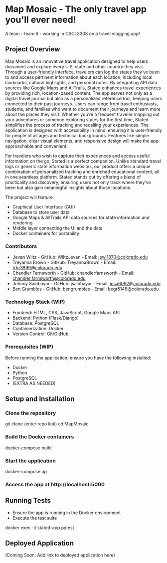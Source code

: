 # Map Mosaic - The only travel app you'll ever need!
A team - team 6 - working in CSCI 3308 on a travel vlogging app!

## Project Overview
Map Mosaic is an innovative travel application designed to help users document and explore every U.S. state and other country they visit. Through a user-friendly interface, travelers can log the states they’ve been to and access pertinent information about each location, including local landmarks, cultural highlights, and personal notes. By integrating API data sources like Google Maps and AllTrails, Stated enhances travel experiences by providing rich, location-based content. The app serves not only as a digital travel journal but also as a personalized reference tool, keeping users connected to their past journeys. Users can range from travel enthusiasts, students, and families who want to document their journeys and learn more about the places they visit. Whether you’re a frequent traveler mapping out your adventures or someone exploring states for the first time, Stated simplifies the process of tracking and recalling your experiences. The application is designed with accessibility in mind, ensuring it is user-friendly for people of all ages and technical backgrounds. Features like simple navigation, clear visual elements, and responsive design will make the app approachable and convenient.

For travelers who wish to capture their experiences and access useful information on the go, Stated is a perfect companion. Unlike standard travel logs or generic state information websites, our product offers a unique combination of personalized tracking and enriched educational content, all in one seamless platform. Stated stands out by offering a blend of practicality and discovery, ensuring users not only track where they’ve been but also gain meaningful insights about those locations.

The project will feature:
  - Graphical User Interface (GUI)
  - Database to store user data
  - Google Maps & AllTrails API data sources for state information and rendering
  - Middle layer connecting the UI and the data
  - Docker containers for portability


### Contributors

- Jevan Wiltz - GitHub: WiltzJevan - Email: jewi1870@colorado.edu
- Treyanna Brown - GitHub: TreyannaBrown - Email: trbr3899@colorado.edu
- Chandler Farnsworth - GitHub: chandlerfarnsworth - Email: chandler.farnsworth@colorado.edu
- Johnny Sainbayar - GitHub: jsainbayar - Email: josa6092@colorado.edu
- Ben Grumbles - GitHub: bengrumbles - Email: begr5146@colorado.edu

### Technology Stack (WIP)

  - Frontend: HTML, CSS, JavaScript, Google Maps API
  - Backend: Python (Flask/Django)
  - Database: PostgreSQL
  - Containerization: Docker
  - Version Control: Git/GitHub

### Prerequisites (WIP)

Before running the application, ensure you have the following installed:
  - Docker
  - Python
  - PostgreSQL
  - (EXTRA AS NEEDED)

## Setup and Installation

### Clone the repository
git clone (enter repo link)
cd MapMosaic

### Build the Docker containers
docker-compose build

### Start the application
docker-compose up

### Access the app at http://localhost:5000

## Running Tests
  - Ensure the app is running in the Docker environment
  - Execute the test suite

docker exec -it stated-app pytest

## Deployed Application
(Coming Soon: Add link to deployed application here)


